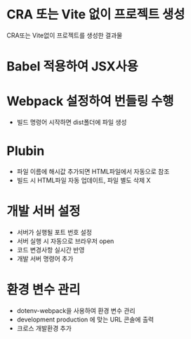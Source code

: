 # CRA 또는 Vite 없이 프로젝트 생성
CRA또는 Vite없이 프로젝트를 생성한 결과물

# Babel 적용하여 JSX사용

# Webpack 설정하여 번들링 수행 
  - 빌드 명령어 시작하면 dist폴더에 파일 생성
    
# Plubin
  - 파일 이름에 해시값 추가되면 HTML파일에서 자동으로 참조
  - 빌드 시 HTML파일 자동 업데이트, 파일 별도 삭제 X
    
# 개발 서버 설정
  - 서버가 실행될 포트 번호 설정
  - 서버 실행 시 자동으로 브라우저 open
  - 코드 변경사항 실시간 반영
  - 개발 서버 명령어 추가

# 환경 변수 관리
  - dotenv-webpack을 사용하여 환경 변수 관리
  - development production 에 맞는 URL 콘솔에 출력
  - 크로스 개발환경 추가
